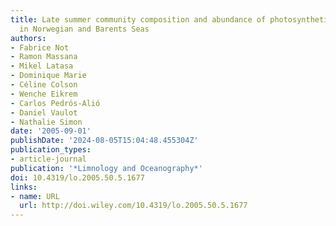 ```yaml
---
title: Late summer community composition and abundance of photosynthetic picoeukaryotes
  in Norwegian and Barents Seas
authors:
- Fabrice Not
- Ramon Massana
- Mikel Latasa
- Dominique Marie
- Céline Colson
- Wenche Eikrem
- Carlos Pedrós-Alió
- Daniel Vaulot
- Nathalie Simon
date: '2005-09-01'
publishDate: '2024-08-05T15:04:48.455304Z'
publication_types:
- article-journal
publication: '*Limnology and Oceanography*'
doi: 10.4319/lo.2005.50.5.1677
links:
- name: URL
  url: http://doi.wiley.com/10.4319/lo.2005.50.5.1677
---
```

